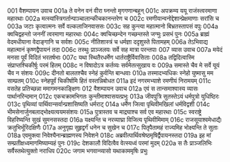 001	वैशम्पायन उवाच
001a	ते वनेन वनं वीरा घ्नन्तो मृगगणान्बहून्
001c	अपक्रम्य ययू राजंस्त्वरमाणा महारथाः
002a	मत्स्यांस्त्रिगर्तान्पाञ्चालान्कीचकानन्तरेण च
002c	रमणीयान्वनोद्देशान्प्रेक्षमाणाः सरांसि च
003a	जटाः कृत्वात्मनः सर्वे वल्कलाजिनवाससः
003c	सह कुन्त्या महात्मानो बिभ्रतस्तापसं वपुः
004a	क्वचिद्वहन्तो जननीं त्वरमाणा महारथाः
004c	क्वचिच्छन्देन गच्छन्तस्ते जग्मुः प्रसभं पुनः
005a	ब्राह्मं वेदमधीयाना वेदाङ्गानि च सर्वशः
005c	नीतिशास्त्रं च धर्मज्ञा ददृशुस्ते पितामहम्
006a	तेऽभिवाद्य महात्मानं कृष्णद्वैपायनं तदा
006c	तस्थुः प्राञ्जलयः सर्वे सह मात्रा परन्तपाः
007	व्यास उवाच
007a	मयेदं मनसा पूर्वं विदितं भरतर्षभाः
007c	यथा स्थितैरधर्मेण धार्तराष्ट्रैर्विवासिताः
008a	तद्विदित्वास्मि संप्राप्तश्चिकीर्षुः परमं हितम्
008c	न विषादोऽत्र कर्तव्यः सर्वमेतत्सुखाय वः
009a	समास्ते चैव मे सर्वे यूयं चैव न संशयः
009c	दीनतो बालतश्चैव स्नेहं कुर्वन्ति बान्धवाः
010a	तस्मादभ्यधिकः स्नेहो युष्मासु मम साम्प्रतम्
010c	स्नेहपूर्वं चिकीर्षामि हितं वस्तन्निबोधत
011a	इदं नगरमभ्याशे रमणीयं निरामयम्
011c	वसतेह प्रतिच्छन्ना ममागमनकाङ्क्षिणः
012	वैशम्पायन उवाच
012a	एवं स तान्समाश्वास्य व्यासः पार्थानरिन्दमान्
012c	एकचक्रामभिगतः कुन्तीमाश्वासयत्प्रभुः
013a	जीवपुत्रि सुतस्तेऽयं धर्मपुत्रो युधिष्ठिरः
013c	पृथिव्यां पार्थिवान्सर्वान्प्रशासिष्यति धर्मराट्
014a	धर्मेण जित्वा पृथिवीमखिलां धर्मविद्वशी
014c	भीमसेनार्जुनबलाद्भोक्ष्यत्ययमसंशयः
015a	पुत्रास्तव च माद्र्याश्च सर्व एव महारथाः
015c	स्वराष्ट्रे विहरिष्यन्ति सुखं सुमनसस्तदा
016a	यक्ष्यन्ति च नरव्याघ्रा विजित्य पृथिवीमिमाम्
016c	राजसूयाश्वमेधाद्यैः क्रतुभिर्भूरिदक्षिणैः
017a	अनुगृह्य सुहृद्वर्गं धनेन च सुखेन च
017c	पितृपैतामहं राज्यमिह भोक्ष्यन्ति ते सुताः
018a	एवमुक्त्वा निवेश्यैनान्ब्राह्मणस्य निवेशने
018c	अब्रवीत्पार्थिवश्रेष्ठमृषिर्द्वैपायनस्तदा
019a	इह मां सम्प्रतीक्षध्वमागमिष्याम्यहं पुनः
019c	देशकालौ विदित्वैव वेत्स्यध्वं परमां मुदम्
020a	स तैः प्राञ्जलिभिः सर्वैस्तथेत्युक्तो नराधिप
020c	जगाम भगवान्व्यासो यथाकाममृषिः प्रभुः
